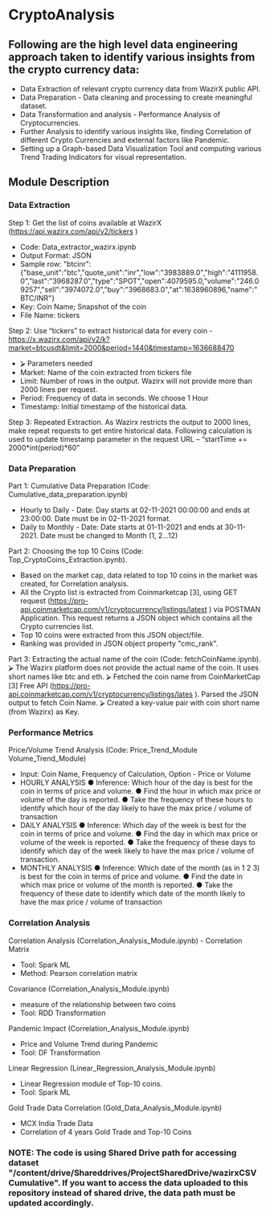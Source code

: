 # CryptoAnalysis

## Following are the high level data engineering approach taken to identify various insights from the crypto currency data:
  - Data Extraction of relevant crypto currency data from WazirX public API.
  - Data Preparation - Data cleaning and processing to create meaningful dataset.
  - Data Transformation and analysis - Performance Analysis of Cryptocurrencies.
  - Further Analysis to identify various insights like, finding Correlation of different Crypto Currencies and external factors like Pandemic.
  - Setting up a Graph-based Data Visualization Tool and computing various Trend Trading Indicators for visual representation.
 
 ## Module Description
 ### Data Extraction
 
 Step 1: Get the list of coins available at WazirX (https://api.wazirx.com/api/v2/tickers )
 - Code: Data_extractor_wazirx.ipynb
 - Output Format: JSON
 - Sample row: "btcinr":{"base_unit":"btc","quote_unit":"inr","low":"3983889.0","high":"4111958.0","last":"3968287.0","type":"SPOT","open":4079595.0,"volume":"246.09257","sell":"3974072.0","buy":"3968683.0","at":1638960896,"name":"BTC/INR"}
 - Key: Coin Name; Snapshot of the coin
 - File Name: tickers
 
 Step 2: Use “tickers” to extract historical data for every coin -https://x.wazirx.com/api/v2/k?market=btcusdt&limit=2000&period=1440&timestamp=1636688470 
 - ⮚	Parameters needed
 - Market: Name of the coin extracted from tickers file
 - Limit: Number of rows in the output. Wazirx will not provide more than 2000 lines per request.
 - Period: Frequency of data in seconds. We choose 1 Hour
 - Timestamp: Initial timestamp of the historical data.

Step 3: Repeated Extraction. As Wazirx restricts the output to 2000 lines, make repeat requests to get entire historical data. Following calculation is used to update timestamp parameter in the request URL – “startTime += 2000*int(period)*60”


 ### Data Preparation
 
 Part 1: Cumulative Data Preparation (Code: Cumulative_data_preparation.ipynb)
 - Hourly to Daily - Date: Day starts at 02-11-2021  00:00:00 and ends at 23:00:00. Date must be in 02-11-2021 format.
 - Daily to Monthly - Date: Date starts at 01-11-2021 and ends at 30-11-2021. Date must be changed to Month (1, 2...12)
 
 Part 2: Choosing the top 10 Coins (Code: Top_CryptoCoins_Extraction.ipynb).
 - Based on the market cap, data related to top 10 coins in the market was created, for Correlation analysis.
 - All the Crypto list is extracted from Coinmarketcap [3], using GET request (https://pro-api.coinmarketcap.com/v1/cryptocurrency/listings/latest ) via POSTMAN Application. This request returns a JSON object which contains all the Crypto currencies list.
 - Top 10 coins were extracted from this JSON object/file.
 - Ranking was provided in JSON object property "cmc_rank".
 
Part 3: Extracting the actual name of the coin (Code: fetchCoinName.ipynb).
⮚	The Wazirx platform does not provide the actual name of the coin. It uses short names like btc and eth. 
⮚	Fetched the coin name from CoinMarketCap [3] Free API (https://pro-api.coinmarketcap.com/v1/cryptocurrency/listings/lates ). Parsed the JSON output to fetch Coin Name. 
⮚	Created a key-value pair with coin short name (from Wazirx) as Key.


### Performance Metrics

Price/Volume Trend Analysis (Code: Price_Trend_Module Volume_Trend_Module)
- Input: Coin Name, Frequency of Calculation, Option - Price or Volume
 - HOURLY ANALYSIS 
●	Inference: Which hour of the day is best for the coin in terms of price and volume.
●	Find the hour in which max price or volume of the day is reported.
●	Take the frequency of these hours to identify which hour of the day likely to have the max price / volume of transaction
- DAILY ANALYSIS 
●	Inference: Which day of the week is best for the coin in terms of price and volume.
●	Find the day in which max price or volume of the week is reported.
●	Take the frequency of these days to identify which day of the week likely to have the max price / volume of transaction.
- MONTHLY ANALYSIS
●	Inference: Which date of the month (as in 1 2 3) is best for the coin in terms of price and volume.
●	Find the date in which max price or volume of the month is reported.
●	Take the frequency of these date to identify which date of the month likely to have the max price / volume of transaction

### Correlation Analysis

Correlation Analysis (Correlation_Analysis_Module.ipynb)
	- Correlation Matrix
  - Tool: Spark ML
  - Method: Pearson correlation matrix
	
Covariance (Correlation_Analysis_Module.ipynb)
  - measure of the relationship between two coins
  - Tool: RDD Transformation


Pandemic Impact (Correlation_Analysis_Module.ipynb)
  - Price and Volume Trend during Pandemic
  - Tool: DF Transformation


Linear Regression (Linear_Regression_Analysis_Module.ipynb)
  - Linear Regression module of Top-10 coins.
  - Tool: Spark ML

Gold Trade Data Correlation (Gold_Data_Analysis_Module.ipynb)
  - MCX India Trade Data
  - Correlation of 4 years Gold Trade and Top-10 Coins

### NOTE: The code is using Shared Drive path for accessing dataset "/content/drive/Shareddrives/ProjectSharedDrive/wazirxCSVCumulative".  If you want to access the data uploaded to this repository instead of shared drive, the data path must be updated accordingly.
 

 

